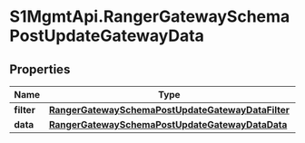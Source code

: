 # S1MgmtApi.RangerGatewaySchemaPostUpdateGatewayData

## Properties
Name | Type | Description | Notes
------------ | ------------- | ------------- | -------------
**filter** | [**RangerGatewaySchemaPostUpdateGatewayDataFilter**](RangerGatewaySchemaPostUpdateGatewayDataFilter.md) |  | 
**data** | [**RangerGatewaySchemaPostUpdateGatewayDataData**](RangerGatewaySchemaPostUpdateGatewayDataData.md) |  | 


